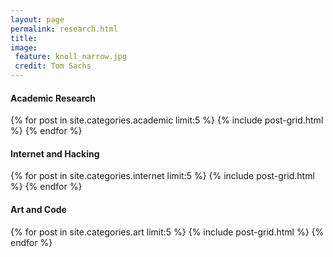 ```yaml
---
layout: page
permalink: research.html
title:
image:
 feature: knoll_narrow.jpg
 credit: Tom Sachs
---
```


#### Academic Research

<div class="tiles">
{% for post in site.categories.academic limit:5 %}
{% include post-grid.html %}
{% endfor %}
</div><!-- /.tiles -->

#### Internet and Hacking

<div class="tiles">
{% for post in site.categories.internet limit:5 %}
{% include post-grid.html %}
{% endfor %}
</div><!-- /.tiles -->

#### Art and Code

<div class="tiles">
{% for post in site.categories.art limit:5 %}
{% include post-grid.html %}
{% endfor %}
</div><!-- /.tiles -->
